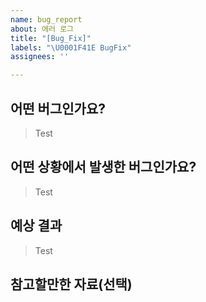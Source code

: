 ```yaml
---
name: bug_report
about: 에러 로그
title: "[Bug_Fix]"
labels: "\U0001F41E BugFix"
assignees: ''

---
```


## 어떤 버그인가요?

> Test

## 어떤 상황에서 발생한 버그인가요?

> Test

## 예상 결과

> Test

## 참고할만한 자료(선택)
